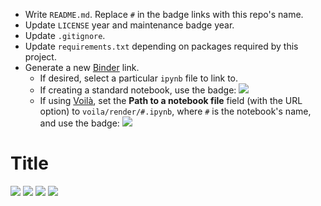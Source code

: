* Write `README.md`. Replace `#` in the badge links with this repo's name.
* Update `LICENSE` year and maintenance badge year.
* Update `.gitignore`.
* Update `requirements.txt` depending on packages required by this project.
* Generate a new [Binder](https://mybinder.org/) link.
  * If desired, select a particular `ipynb` file to link to.
  * If creating a standard notebook, use the badge: <a href="https://mybinder.org/v2/gh/adam-rumpf/jupyter-widget/HEAD?filepath=#.ipynb"><img src="https://mybinder.org/badge_logo.svg"/></a>
  * If using [Voilà](https://github.com/voila-dashboards/voila), set the **Path to a notebook file** field (with the URL option) to `voila/render/#.ipynb`, where `#` is the notebook's name, and use the badge: <a href="https://mybinder.org/v2/gh/adam-rumpf/#/HEAD?urlpath=voila%2Frender%2F#.ipynb"><img src="https://mybinder.org/badge_logo.svg"/></a>

# Title

<a href="https://mybinder.org/v2/gh/adam-rumpf/jupyter-widget/HEAD?filepath=#.ipynb"><img src="https://mybinder.org/badge_logo.svg"/></a> <a href="https://github.com/adam-rumpf/#/search?l=jupyter-notebook"><img src="https://img.shields.io/badge/language-jupyter_notebook-blue?logo=jupyter&logoColor=white"/></a> <a href="https://github.com/adam-rumpf/#/blob/master/LICENSE"><img src="https://img.shields.io/github/license/adam-rumpf/#"/></a> <a href="https://github.com/adam-rumpf/#/commits/master"><img src="https://img.shields.io/maintenance/yes/2021"/></a>
